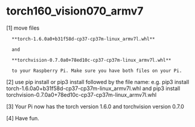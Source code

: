 # torch160_vision070_armv7

  [1] move files 
  
      **torch-1.6.0a0+b31f58d-cp37-cp37m-linux_armv7l.whl** 
      
      and 
      
      **torchvision-0.7.0a0+78ed10c-cp37-cp37m-linux_armv7l.whl** 
      
      to your Raspberry Pi. Make sure you have both files on your Pi.

  [2] use pip install or pip3 install followed by the file name:
    e.g.  pip3 install torch-1.6.0a0+b31f58d-cp37-cp37m-linux_armv7l.whl
          and
          pip3 install torchvision-0.7.0a0+78ed10c-cp37-cp37m-linux_armv7l.whl
          
  [3] Your Pi now has the torch version 1.6.0 and torchvision version 0.7.0
  
  [4] Have fun.
